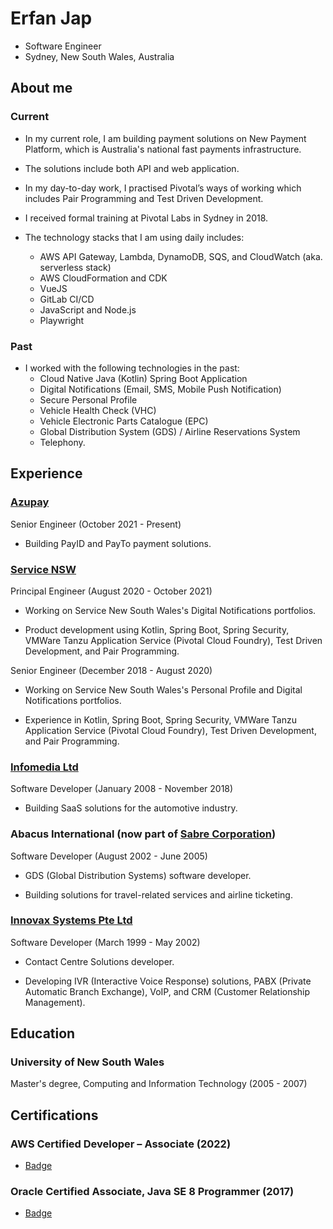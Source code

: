 # Erfan Jap

- Software Engineer
- Sydney, New South Wales, Australia

## About me

### Current

- In my current role, I am building payment solutions on New Payment Platform, which is Australia's national fast payments infrastructure.

- The solutions include both API and web application.

- In my day-to-day work, I practised Pivotal’s ways of working which includes Pair Programming and Test Driven Development.

- I received formal training at Pivotal Labs in Sydney in 2018.

- The technology stacks that I am using daily includes:
  - AWS API Gateway, Lambda, DynamoDB, SQS, and CloudWatch (aka. serverless stack)
  - AWS CloudFormation and CDK
  - VueJS
  - GitLab CI/CD
  - JavaScript and Node.js
  - Playwright

### Past

- I worked with the following technologies in the past: 
  - Cloud Native Java (Kotlin) Spring Boot Application
  - Digital Notifications (Email, SMS, Mobile Push Notification)
  - Secure Personal Profile
  - Vehicle Health Check (VHC)
  - Vehicle Electronic Parts Catalogue (EPC)
  - Global Distribution System (GDS) / Airline Reservations System
  - Telephony.

## Experience

### [Azupay](https://azupay.com.au)

Senior Engineer (October 2021 - Present)

- Building PayID and PayTo payment solutions.

### [Service NSW](https://service.nsw.gov.au)

Principal Engineer (August 2020 - October 2021)

- Working on Service New South Wales's Digital Notifications portfolios.

- Product development using Kotlin, Spring Boot, Spring Security, VMWare Tanzu Application Service (Pivotal Cloud Foundry), Test Driven Development, and Pair Programming.

Senior Engineer (December 2018 - August 2020)

- Working on Service New South Wales's Personal Profile and Digital Notifications portfolios.

- Experience in Kotlin, Spring Boot, Spring Security, VMWare Tanzu Application Service (Pivotal Cloud Foundry), Test Driven Development, and Pair Programming.

### [Infomedia Ltd](https://infomedia.com.au)

Software Developer (January 2008 - November 2018)

- Building SaaS solutions for the automotive industry.

### Abacus International (now part of [Sabre Corporation](https://sabre.com))

Software Developer (August 2002 - June 2005)

- GDS (Global Distribution Systems) software developer.

- Building solutions for travel-related services and airline ticketing.

### [Innovax Systems Pte Ltd](https://innovax.systems)

Software Developer (March 1999 - May 2002)

- Contact Centre Solutions developer. 

- Developing IVR (Interactive Voice Response) solutions, PABX (Private Automatic Branch Exchange), VoIP, and CRM (Customer Relationship Management).

## Education

### University of New South Wales

Master's degree, Computing and Information Technology (2005 - 2007)

## Certifications

### AWS Certified Developer – Associate (2022)

- [Badge](https://www.credly.com/badges/f8223cd3-0012-44ab-83c6-d7283c5685e0)

### Oracle Certified Associate, Java SE 8 Programmer (2017)

- [Badge](https://www.credly.com/badges/f6a859ee-1974-40fa-b03f-0065332eaa77)

